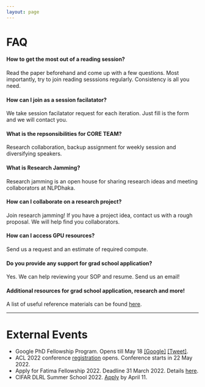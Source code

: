 ```yaml
---
layout: page
---
```

# FAQ

#### How to get the most out of a reading session?
Read the paper beforehand and come up with a few questions. Most importantly, try to join reading sesssions regularly. Consistency is all you need.
#### How can I join as a session facilatator?
We take session facilatator request for each iteration. Just fill is the form and we will contact you.
#### What is the repsonsibilities for CORE TEAM?
Research collaboration, backup assignment for weekly session and diversifying speakers.
#### What is Research Jamming?
Research jamming is an open house for sharing research ideas and meeting collaborators at NLPDhaka.
#### How can I collaborate on a research project?
Join research jamming! If you have a project idea, contact us with a rough proposal. We will help find you collaborators.
#### How can I access GPU resources?
Send us a request and an estimate of required compute.
#### Do you provide any support for grad school application?
Yes. We can help reviewing your SOP and resume. Send us an email!
#### Additional resources for grad school application, research and more!
A list of useful reference materials can be found [here](https://rabiul.me/resources/).

---
# External Events
- Google PhD Fellowship Program. Opens till May 18 [[Google]](https://research.google/outreach/phd-fellowship/) [[Tweet]](https://twitter.com/divy93t/status/1508366945976201219).
- ACL 2022 conference [registration](https://www.2022.aclweb.org/registration) opens. Conference starts in 22 May 2022.
- Apply for Fatima Fellowship 2022. Deadline 31 March 2022. Details [here](https://www.fatimafellowship.com/).
- CIFAR DLRL Summer School 2022. [Apply](https://dlrl.ca/apply/) by April 11.

